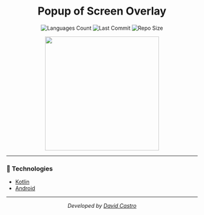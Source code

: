 <div  align="center">
<!-- Top Image and Title -->
<h1>
Popup of Screen Overlay
</h1>
<!-- Image Shields -->
<img  alt="Languages Count"  src="https://img.shields.io/github/languages/count/DavidCastroUFC/ProgressButton">
<img  alt="Last Commit"  src="https://img.shields.io/github/last-commit/DavidCastroUFC/ProgressButton">
<img  alt="Repo Size"  src="https://img.shields.io/github/repo-size/DavidCastroUFC/ProgressButton">
</a>
</p>
  
<img  width="300px" heigth="auto"  src="https://i.imgur.com/3fUMKUK.gif">
</div>

---

### :rocket: Technologies
- [Kotlin](https://kotlinlang.org)
- [Android](https://developer.android.com)

---

<div align="center">
<p><i>Developed by <a href="https://www.linkedin.com/in/dvdcastro/">David Castro</i></p>
</div>

